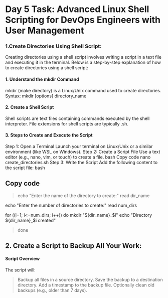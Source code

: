 
# Day 5 Task: Advanced Linux Shell Scripting for DevOps Engineers with User Management
### 1.Create Directories Using Shell Script:

Creating directories using a shell script involves writing a script in a text file and executing it in the terminal. Below is a step-by-step explanation of how to create directories using a shell script:

#### 1. Understand the mkdir Command
mkdir (make directory) is a Linux/Unix command used to create directories.
Syntax: mkdir [options] directory_name
#### 2. Create a Shell Script
Shell scripts are text files containing commands executed by the shell interpreter.
File extensions for shell scripts are typically .sh.
#### 3. Steps to Create and Execute the Script
Step 1: Open a Terminal
Launch your terminal on Linux/Unix or a similar environment (like WSL on Windows).
Step 2: Create a Script File
Use a text editor (e.g., nano, vim, or touch) to create a file.
bash
Copy code
nano create_directories.sh
Step 3: Write the Script
Add the following content to the script file:
bash
## Copy code
> echo "Enter the name of the directory to create:"
read dir_name

echo "Enter the number of directories to create:"
read num_dirs

for ((i=1; i<=num_dirs; i++))
do
    mkdir "${dir_name}_$i"
    echo "Directory ${dir_name}_$i created"
> done 

## 2. Create a Script to Backup All Your Work:
#### Script Overview
The script will:
> Backup all files in a source directory.
> Save the backup to a destination directory.
> Add a timestamp to the backup file.
> Optionally clean old backups (e.g., older than 7 days).

